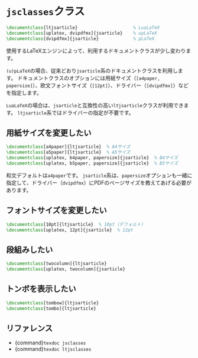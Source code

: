 # ``jsclasses``クラス

```latex
\documentclass{ltjsarticle}                     % LuaLaTeX
\documentclass[uplatex, dvipdfmx]{jsarticle}    % upLaTeX
\documentclass[dvipdfmx]{jsarticle}             % pLaTeX
```

使用するLaTeXエンジンによって、利用するドキュメントクラスが少し変わります。

 ``(u)pLaTeX``の場合、従来どおり``jsarticle``系のドキュメントクラスを利用します。
ドキュメントクラスのオプションには用紙サイズ（``[a4paper, papersize]``）、欧文フォントサイズ（``[12pt]``）、ドライバー（``[dvipdfmx]``）などを指定します。

``LuaLaTeX``の場合は、``jsarticle``と互換性の高い``ltjsarticle``クラスが利用できます。
``ltjsarticle``系ではドライバーの指定が不要です。

## 用紙サイズを変更したい

```latex
\documentclass[a4paper]{ltjsarticle}  % A4サイズ
\documentclass[a5paper]{ltjsarticle}  % A5サイズ
\documentclass[uplatex, b4paper, papersize]{jsarticle}  % B4サイズ
\documentclass[uplatex, b5paper, papersize]{jsarticle}  % B5サイズ
```

和文デフォルトは``a4paper``です。
``jsarticle``系は、``papersize``オプションも一緒に指定して、ドライバー（``dvipdfmx``）にPDFのページサイズを教えてあげる必要があります。

## フォントサイズを変更したい

```latex
\documentclass[10pt]{ltjsarticle}  % 10pt（デフォルト）
\documentclass[uplatex, 12pt]{jsarticle}  % 12pt
```

## 段組みしたい

```latex
\documentclass[twocolumn]{ltjsarticle}
\documentclass[uplatex, twocolumn]{jsarticle}
```

## トンボを表示したい

```latex
\documentclass[tombow]{ltjsarticle}
\documentclass[tombo]{ltjsarticle}
```

## リファレンス

- {command}`texdoc jsclasses`
- {command}`texdoc ltjsclasses`
